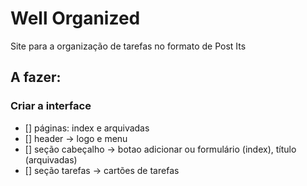 # Well Organized

Site para a organização de tarefas no formato de Post Its

## A fazer:

### Criar a interface
- [] páginas: index e arquivadas
- [] header           -> logo e menu
- [] seção cabeçalho  -> botao adicionar ou formulário (index), título (arquivadas)
- [] seção tarefas    -> cartões de tarefas
  
